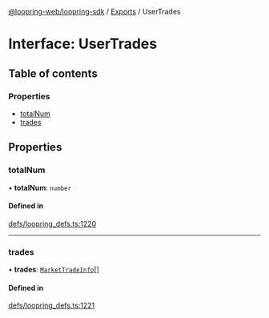 [@loopring-web/loopring-sdk](../README.md) / [Exports](../modules.md) / UserTrades

# Interface: UserTrades

## Table of contents

### Properties

- [totalNum](UserTrades.md#totalnum)
- [trades](UserTrades.md#trades)

## Properties

### totalNum

• **totalNum**: `number`

#### Defined in

[defs/loopring_defs.ts:1220](https://github.com/Loopring/loopring_sdk/blob/c031084/src/defs/loopring_defs.ts#L1220)

___

### trades

• **trades**: [`MarketTradeInfo`](MarketTradeInfo.md)[]

#### Defined in

[defs/loopring_defs.ts:1221](https://github.com/Loopring/loopring_sdk/blob/c031084/src/defs/loopring_defs.ts#L1221)
